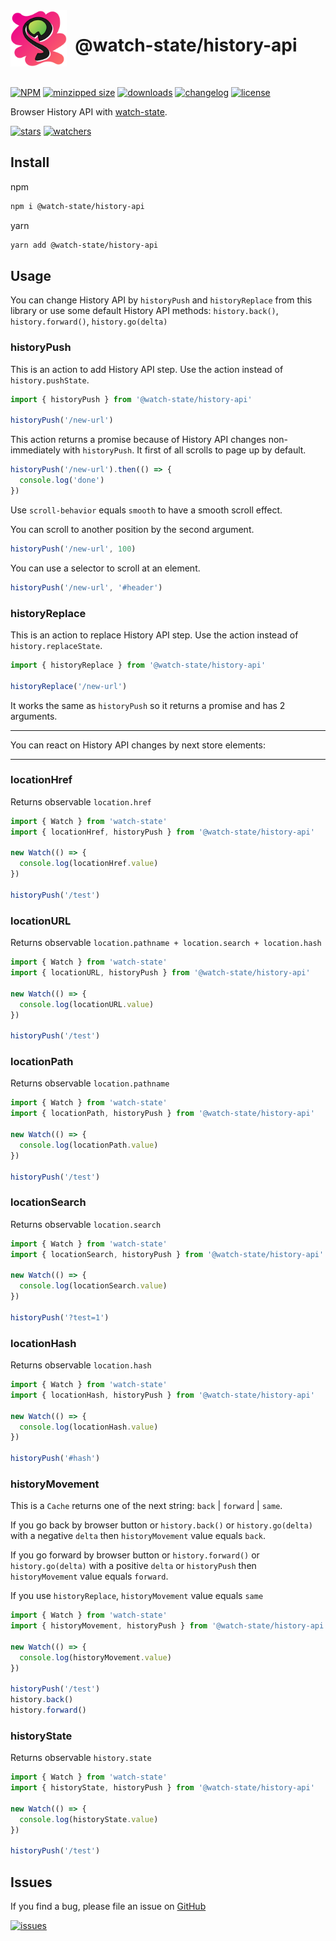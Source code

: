 <a href="https://www.npmjs.com/package/watch-state">
  <img src="https://raw.githubusercontent.com/d8corp/watch-state/v3.3.3/img/logo.svg" align="left" width="90" height="90" alt="Watch-State logo by Mikhail Lysikov">
</a>

# &nbsp; @watch-state/history-api

&nbsp;  

[![NPM](https://img.shields.io/npm/v/@watch-state/history-api.svg)](https://www.npmjs.com/package/@watch-state/history-api)
[![minzipped size](https://img.shields.io/bundlephobia/minzip/@watch-state/history-api)](https://bundlephobia.com/result?p=@watch-state/history-api)
[![downloads](https://img.shields.io/npm/dm/@watch-state/history-api.svg)](https://www.npmtrends.com/@watch-state/history-api)
[![changelog](https://img.shields.io/badge/changelog-⋮-brightgreen)](https://changelogs.xyz/@watch-state/history-api)
[![license](https://img.shields.io/npm/l/@watch-state/history-api)](https://github.com/d8corp/watch-state-history-api/blob/main/LICENSE)

Browser History API with [watch-state](https://www.npmjs.com/package/watch-state).

[![stars](https://img.shields.io/github/stars/d8corp/watch-state-history-api?style=social)](https://github.com/d8corp/watch-state-history-api/stargazers)
[![watchers](https://img.shields.io/github/watchers/d8corp/watch-state-history-api?style=social)](https://github.com/d8corp/watch-state-history-api/watchers)

## Install

npm
```bash
npm i @watch-state/history-api
```

yarn
```bash
yarn add @watch-state/history-api
```

## Usage

You can change History API by `historyPush` and `historyReplace` from this library
or use some default History API methods:
`history.back()`, `history.forward()`, `history.go(delta)`

### historyPush

This is an action to add History API step. Use the action instead of `history.pushState`.

```typescript
import { historyPush } from '@watch-state/history-api'

historyPush('/new-url')
```

This action returns a promise because of History API changes non-immediately with `historyPush`.
It first of all scrolls to page up by default.

```typescript
historyPush('/new-url').then(() => {
  console.log('done')
})
```

Use `scroll-behavior` equals `smooth` to have a smooth scroll effect.

You can scroll to another position by the second argument.

```typescript
historyPush('/new-url', 100)
```

You can use a selector to scroll at an element.

```typescript
historyPush('/new-url', '#header')
```

### historyReplace

This is an action to replace History API step. Use the action instead of `history.replaceState`.

```typescript
import { historyReplace } from '@watch-state/history-api'

historyReplace('/new-url')
```

It works the same as `historyPush` so it returns a promise and has 2 arguments.

---

You can react on History API changes by next store elements:

---

### locationHref

Returns observable `location.href`

```javascript
import { Watch } from 'watch-state'
import { locationHref, historyPush } from '@watch-state/history-api'

new Watch(() => {
  console.log(locationHref.value)
})

historyPush('/test')
```

### locationURL

Returns observable `location.pathname + location.search + location.hash`

```javascript
import { Watch } from 'watch-state'
import { locationURL, historyPush } from '@watch-state/history-api'

new Watch(() => {
  console.log(locationURL.value)
})

historyPush('/test')
```

### locationPath

Returns observable `location.pathname`

```javascript
import { Watch } from 'watch-state'
import { locationPath, historyPush } from '@watch-state/history-api'

new Watch(() => {
  console.log(locationPath.value)
})

historyPush('/test')
```

### locationSearch

Returns observable `location.search`

```javascript
import { Watch } from 'watch-state'
import { locationSearch, historyPush } from '@watch-state/history-api'

new Watch(() => {
  console.log(locationSearch.value)
})

historyPush('?test=1')
```

### locationHash

Returns observable `location.hash`

```javascript
import { Watch } from 'watch-state'
import { locationHash, historyPush } from '@watch-state/history-api'

new Watch(() => {
  console.log(locationHash.value)
})

historyPush('#hash')
```

### historyMovement

This is a `Cache` returns one of the next string: `back` | `forward` | `same`.

If you go back by browser button or `history.back()` or `history.go(delta)` with a negative `delta` then `historyMovement` value equals `back`.

If you go forward by browser button or `history.forward()` or `history.go(delta)` with a positive `delta` or `historyPush` then `historyMovement` value equals `forward`.

If you use `historyReplace`, `historyMovement` value equals `same`

```javascript
import { Watch } from 'watch-state'
import { historyMovement, historyPush } from '@watch-state/history-api'

new Watch(() => {
  console.log(historyMovement.value)
})

historyPush('/test')
history.back()
history.forward()
```

### historyState

Returns observable `history.state`

```javascript
import { Watch } from 'watch-state'
import { historyState, historyPush } from '@watch-state/history-api'

new Watch(() => {
  console.log(historyState.value)
})

historyPush('/test')
```

## Issues

If you find a bug, please file an issue on [GitHub](https://github.com/d8corp/watch-state-history-api/issues)

[![issues](https://img.shields.io/github/issues-raw/d8corp/watch-state-history-api)](https://github.com/d8corp/watch-state-history-api/issues)
